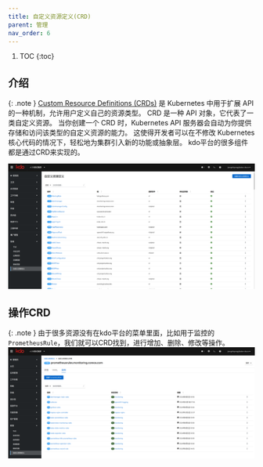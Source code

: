 ```yaml
---
title: 自定义资源定义(CRD)
parent: 管理
nav_order: 6
---
```


1. TOC
{:toc}

## 介绍

{: .note }
[Custom Resource Definitions (CRDs)](https://kubernetes.io/zh-cn/docs/concepts/extend-kubernetes/api-extension/custom-resources/) 是 Kubernetes 中用于扩展 API 的一种机制，允许用户定义自己的资源类型。
CRD 是一种 API 对象，它代表了一类自定义资源。 当你创建一个 CRD 时，Kubernetes API 服务器会自动为你提供存储和访问该类型的自定义资源的能力。
这使得开发者可以在不修改 Kubernetes 核心代码的情况下，轻松地为集群引入新的功能或抽象层。
kdo平台的很多组件都是通过CRD来实现的。

![crds.png](imgs/crds.png)

## 操作CRD

{: .note }
由于很多资源没有在kdo平台的菜单里面，比如用于监控的`PrometheusRule`，我们就可以CRD找到，进行增加、删除、修改等操作。
![crd.png](imgs/crd.png)

